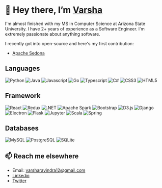 # 👋 Hey there, I’m [Varsha](https://www.linkedin.com/in/varsha-ravindra-b5a39511a/)
I'm almost finished with my MS in Computer Science at Arizona State University. I have 2+ years of experience as a Software Engineer. I'm extremely passionate about anything software.

I recently got into open-source and here's my first contribution:
- [Apache Sedona](https://github.com/apache/incubator-sedona/pull/717)

## Languages
![Python](https://img.shields.io/badge/Python-FFD43B?style=for-the-badge&logo=python&logoColor=blue "Python")
![Java](https://img.shields.io/badge/OpenJDK-ED8B00?style=for-the-badge&logo=openjdk&logoColor=white "Java")
![Javascript](https://img.shields.io/badge/JavaScript-323330?style=for-the-badge&logo=javascript&logoColor=F7DF1E "Javascript")
![Go](https://img.shields.io/badge/Go-00ADD8?style=for-the-badge&logo=go&logoColor=white "Go")
![Typescript](https://img.shields.io/badge/TypeScript-007ACC?style=for-the-badge&logo=typescript&logoColor=white "Typescript")
![C#](https://img.shields.io/badge/C%23-239120?style=for-the-badge&logo=c-sharp&logoColor=white "C#")
![CSS3](https://img.shields.io/badge/CSS3-1572B6?style=for-the-badge&logo=css3&logoColor=white "CSS3")
![HTML5](https://img.shields.io/badge/HTML5-E34F26?style=for-the-badge&logo=html5&logoColor=white "HTML5")

## Framework
![React](https://img.shields.io/badge/React-20232A?style=for-the-badge&logo=react&logoColor=61DAFB "React")
![Redux](https://img.shields.io/badge/Redux-593D88?style=for-the-badge&logo=redux&logoColor=white "Redux")
![.NET](https://img.shields.io/badge/.NET-512BD4?style=for-the-badge&logo=dotnet&logoColor=white ".NET")
![Apache Spark](https://img.shields.io/badge/Apache_Spark-FFFFFF?style=for-the-badge&logo=apachespark&logoColor=#E35A16 "Apache Spark")
![Bootstrap](https://img.shields.io/badge/Bootstrap-563D7C?style=for-the-badge&logo=bootstrap&logoColor=white "Bootstrap")
![D3.js](https://img.shields.io/badge/d3.js-F9A03C?style=for-the-badge&logo=d3.js&logoColor=white "D3.js")
![Django](https://img.shields.io/badge/Django-092E20?style=for-the-badge&logo=django&logoColor=green "Django")
![Electron](https://img.shields.io/badge/Electron-2B2E3A?style=for-the-badge&logo=electron&logoColor=9FEAF9 "Electron")
![Flask](https://img.shields.io/badge/Flask-000000?style=for-the-badge&logo=flask&logoColor=white "Flask")
![Jupyter](https://img.shields.io/badge/Jupyter-F37626.svg?&style=for-the-badge&logo=Jupyter&logoColor=white "Jupyter")
![Scala](https://img.shields.io/badge/Scala-DC322F?style=for-the-badge&logo=scala&logoColor=white "Scala")
![Spring](https://img.shields.io/badge/Spring-6DB33F?style=for-the-badge&logo=spring&logoColor=white "Spring")

## Databases
![MySQL](https://img.shields.io/badge/MySQL-005C84?style=for-the-badge&logo=mysql&logoColor=white "MySQL")
![PostgreSQL](https://img.shields.io/badge/PostgreSQL-316192?style=for-the-badge&logo=postgresql&logoColor=white "PostgreSQL")
![SQLite](https://img.shields.io/badge/SQLite-07405E?style=for-the-badge&logo=sqlite&logoColor=white "SQLite")


## 📫  Reach me elsewhere
- Email: varsharavindra12@gmail.com
- [Linkedin](https://www.linkedin.com/in/varsha-ravindra-b5a39511a/)
- [Twitter](https://www.linkedin.com/in/varsha-ravindra-b5a39511a/)


<!---
- 👀 I’m interested in ...
- 🌱 I’m currently learning ...
- 💞️ I’m looking to collaborate on any interesting open-source projects
- 📫 How to reach me ...
Varsha-R/Varsha-R is a ✨ special ✨ repository because its `README.md` (this file) appears on your GitHub profile.
You can click the Preview link to take a look at your changes.
--->
